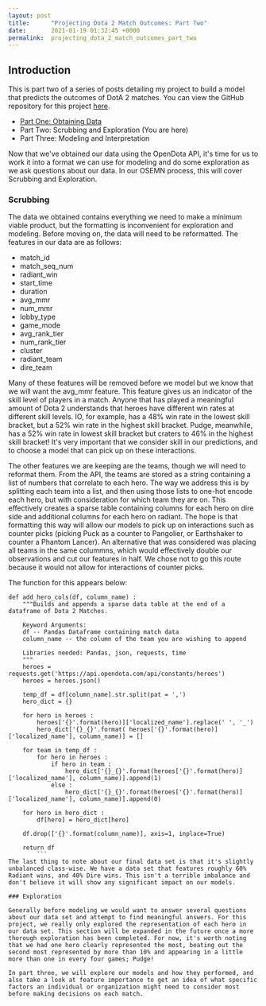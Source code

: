 ```yaml
---
layout: post
title:      "Projecting Dota 2 Match Outcomes: Part Two"
date:       2021-01-19 01:32:45 +0000
permalink:  projecting_dota_2_match_outcomes_part_two
---
```



## Introduction
This is part two of a series of posts detailing my project to build a model that predicts the outcomes of DotA 2 matches. You can view the GitHub repository for this project [here](https://github.com/Lionslicer-Coding/Dota2Project).

* [Part One: Obtaining Data](https://lionslicer-coding.github.io/predicting_match_outcomes_in_dota_2_part_one)
* Part Two: Scrubbing and Exploration (You are here)
* Part Three: Modeling and Interpretation

Now that we've obtained our data using the OpenDota API, it's time for us to work it into a format we can use for modeling and do some exploration as we ask questions about our data. In our OSEMN process, this will cover Scrubbing and Exploration. 

### Scrubbing
The data we obtained contains everything we need to make a minimum viable product, but the formatting is inconvenient for exploration and modeling. Before moving on, the data will need to be reformatted. The features in our data are as follows:

* match_id 
* match_seq_num 
* radiant_win 
* start_time 
* duration 
* avg_mmr 
* num_mmr 
* lobby_type 
* game_mode 
* avg_rank_tier 
* num_rank_tier 
* cluster
* radiant_team 
* dire_team 

Many of these features will be removed before we model but we know that we will want the avg_mmr feature. This feature gives us an indicator of the skill level of players in a match. Anyone that has played a meaningful amount of Dota 2 understands that heroes have different win rates at different skill levels. IO, for example, has a 48% win rate in the lowest skill bracket, but a 52% win rate in the highest skill bracket. Pudge, meanwhile, has a 52% win rate in lowest skill bracket but craters to 46% in the highest skill bracket! It's very important that we consider skill in our predictions, and to choose a model that can pick up on these interactions.

The other features we are keeping are the teams, though we will need to reformat them. From the API, the teams are stored as a string containing a list of numbers that correlate to each hero. The way we address this is by splitting each team into a list, and then using those lists to one-hot encode each hero, but with consideration for which team they are on. This effectively creates a sparse table containing columns for each hero on dire side and additional columns for each hero on radiant. The hope is that formatting this way will allow our models to pick up on interactions such as counter picks (picking Puck as a counter to Pangolier, or Earthshaker to counter a Phantom Lancer). An alternative that was considered was placing all teams in the same colummns, which would effectively double our observations and cut our features in half. We chose not to go this route because it would not allow for interactions of counter picks.

The function for this appears below:

```
def add_hero_cols(df, column_name) :
    """Builds and appends a sparse data table at the end of a dataframe of Dota 2 Matches.
    
    Keyword Arguments:
    df -- Pandas Dataframe containing match data
    column_name -- the column of the team you are wishing to append
    
    Libraries needed: Pandas, json, requests, time
    """
    heroes = requests.get('https://api.opendota.com/api/constants/heroes')
    heroes = heroes.json()
    
    temp_df = df[column_name].str.split(pat = ',')
    hero_dict = {}
    
    for hero in heroes :
        heroes['{}'.format(hero)]['localized_name'].replace(' ', '_')
        hero_dict['{}_{}'.format( heroes['{}'.format(hero)]['localized_name'], column_name)] = []
    
    for team in temp_df :
        for hero in heroes :
            if hero in team :
                hero_dict['{}_{}'.format(heroes['{}'.format(hero)]['localized_name'], column_name)].append(1)
            else :
                hero_dict['{}_{}'.format(heroes['{}'.format(hero)]['localized_name'], column_name)].append(0)
    
    for hero in hero_dict :
        df[hero] = hero_dict[hero]
        
    df.drop(['{}'.format(column_name)], axis=1, inplace=True)
    
    return df
		```
The last thing to note about our final data set is that it's slightly unbalanced class-wise. We have a data set that features roughly 60% Radiant wins, and 40% Dire wins. This isn't a terrible imbalance and don't believe it will show any significant impact on our models.

### Exploration

Generally before modeling we would want to answer several questions about our data set and attempt to find meaningful answers. For this project, we really only explored the representation of each hero in our data set. This section will be expanded in the future once a more thorough exploration has been completed. For now, it's worth noting that we had one hero clearly represented the most, beating out the second most represented by more than 10% and appearing in a little more than one in every four games; Pudge!

In part three, we will explore our models and how they performed, and also take a look at feature importance to get an idea of what specific factors an individual or organization might need to consider most before making decisions on each match.

